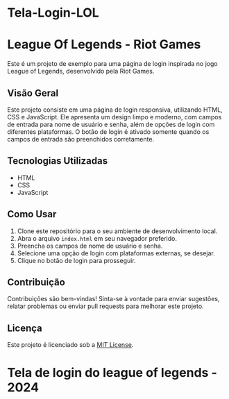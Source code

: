# Tela-Login-LOL
# League Of Legends - Riot Games

Este é um projeto de exemplo para uma página de login inspirada no jogo League of Legends, desenvolvido pela Riot Games.

## Visão Geral

Este projeto consiste em uma página de login responsiva, utilizando HTML, CSS e JavaScript. Ele apresenta um design limpo e moderno, com campos de entrada para nome de usuário e senha, além de opções de login com diferentes plataformas. O botão de login é ativado somente quando os campos de entrada são preenchidos corretamente.

## Tecnologias Utilizadas

- HTML
- CSS
- JavaScript

## Como Usar

1. Clone este repositório para o seu ambiente de desenvolvimento local.
2. Abra o arquivo `index.html` em seu navegador preferido.
3. Preencha os campos de nome de usuário e senha.
4. Selecione uma opção de login com plataformas externas, se desejar.
5. Clique no botão de login para prosseguir.

## Contribuição

Contribuições são bem-vindas! Sinta-se à vontade para enviar sugestões, relatar problemas ou enviar pull requests para melhorar este projeto.

## Licença

Este projeto é licenciado sob a [MIT License](LICENSE).

# Tela de login do league of legends - 2024
